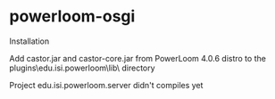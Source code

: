 powerloom-osgi
==============

Installation

Add castor.jar and castor-core.jar from PowerLoom 4.0.6 distro to the plugins\edu.isi.powerloom\lib\ directory

Project edu.isi.powerloom.server didn't compiles yet

